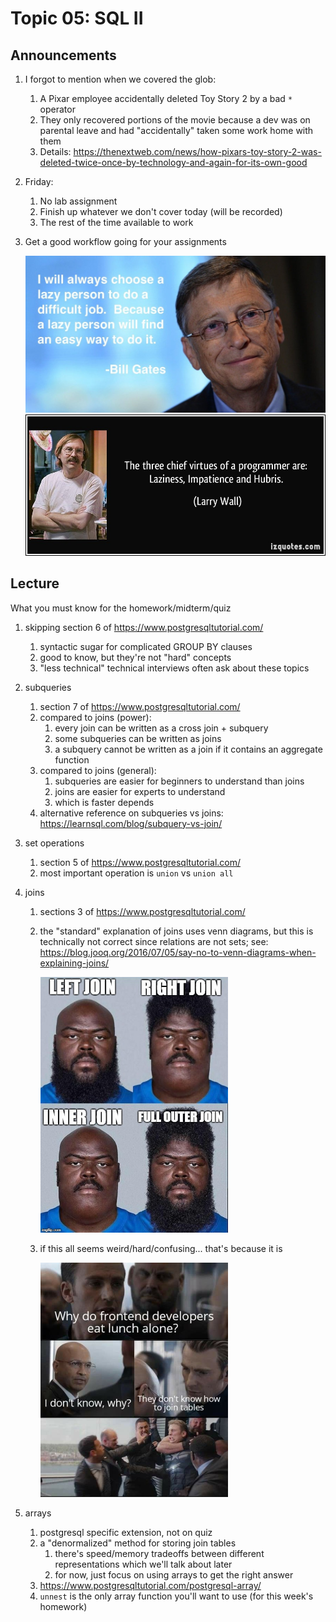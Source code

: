 # Topic 05: SQL II

## Announcements

1. I forgot to mention when we covered the glob:
    1. A Pixar employee accidentally deleted Toy Story 2 by a bad `*` operator
    1. They only recovered portions of the movie because a dev was on parental leave and had "accidentally" taken some work home with them
    1. Details: <https://thenextweb.com/news/how-pixars-toy-story-2-was-deleted-twice-once-by-technology-and-again-for-its-own-good>

1. Friday:
    1. No lab assignment
    1. Finish up whatever we don't cover today (will be recorded)
    1. The rest of the time available to work

1. Get a good workflow going for your assignments

    <img src=gates.jpg width=600px />

    <br/>

    <img src=the-three-chief-virtues-of-a-programmer-are-laziness-impatience-and-hubris-larry-wall.jpg width=600px />

## Lecture

What you must know for the homework/midterm/quiz

1. skipping section 6 of <https://www.postgresqltutorial.com/>
    1. syntactic sugar for complicated GROUP BY clauses
    1. good to know, but they're not "hard" concepts
    1. "less technical" technical interviews often ask about these topics

1. subqueries
    1. section 7 of https://www.postgresqltutorial.com/
    1. compared to joins (power):
        1. every join can be written as a cross join + subquery
        1. some subqueries can be written as joins
        1. a subquery cannot be written as a join if it contains an aggregate function
    1. compared to joins (general):
        1. subqueries are easier for beginners to understand than joins
        1. joins are easier for experts to understand
        1. which is faster depends
    1. alternative reference on subqueries vs joins: https://learnsql.com/blog/subquery-vs-join/

1. set operations
    1. section 5 of https://www.postgresqltutorial.com/
    1. most important operation is `union` vs `union all`

1. joins
    1. sections 3 of https://www.postgresqltutorial.com/
    1. the "standard" explanation of joins uses venn diagrams, but this is technically not correct since relations are not sets; see: https://blog.jooq.org/2016/07/05/say-no-to-venn-diagrams-when-explaining-joins/

       <a href=https://www.reddit.com/r/ProgrammerHumor/comments/a0qp9x/this_ones_for_all_the_sql_developers_out_there/><img src=joins.jpg width=300px /></a>

    1. if this all seems weird/hard/confusing... that's because it is

       <img src=cmcqtycmbmg51.jpg width=300px />

1. arrays
    1. postgresql specific extension, not on quiz
    1. a "denormalized" method for storing join tables
        1. there's speed/memory tradeoffs between different representations which we'll talk about later
        1. for now, just focus on using arrays to get the right answer
    1. https://www.postgresqltutorial.com/postgresql-array/
    1. `unnest` is the only array function you'll want to use (for this week's homework)

<!--
1. `CREATE TABLE`
    1. https://www.postgresqltutorial.com/postgresql-create-table/
    1. https://www.postgresqltutorial.com/postgresql-data-types/
    1. Examples in the tutorial use `VARCHAR`, but you shouldn't use this type in postgresql.
       Instead, you should use the `TEXT` type.
       See: https://wiki.postgresql.org/wiki/Don%27t_Do_This#Don.27t_use_varchar.28n.29_by_default

1. `INSERT` / `UPDATE` / `DELETE`
    1. <img src=Strip-Bas-ed-eonnée-effacée-650-finalenglish.jpg width=60%/>
    1. sections 9 of https://www.postgresqltutorial.com/
-->
